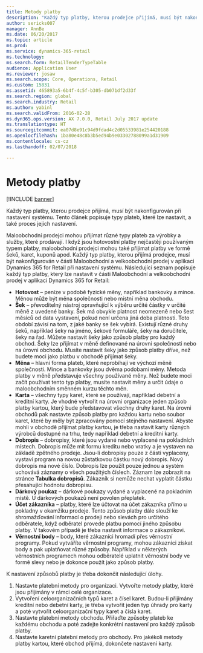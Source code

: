 ```yaml
---
title: Metody platby
description: "Každý typ platby, kterou prodejce přijímá, musí být nakonfigurován při nastavení systému. Tento článek popisuje typy plateb, které lze nastavit, a také proces jejich nastavení."
author: sericks007
manager: AnnBe
ms.date: 06/20/2017
ms.topic: article
ms.prod: 
ms.service: dynamics-365-retail
ms.technology: 
ms.search.form: RetailTenderTypeTable
audience: Application User
ms.reviewer: josaw
ms.search.scope: Core, Operations, Retail
ms.custom: 15831
ms.assetid: 465893a5-6b4f-4c5f-b305-db071df2d33f
ms.search.region: global
ms.search.industry: Retail
ms.author: yabinl
ms.search.validFrom: 2016-02-28
ms.dyn365.ops.version: AX 7.0.0, Retail July 2017 update
ms.translationtype: HT
ms.sourcegitcommit: ea07d8e91c94d9fdad4c2d05533981e254420188
ms.openlocfilehash: 1ba80e48c8b3b5ed94b9e03302788099a1d31909
ms.contentlocale: cs-cz
ms.lasthandoff: 02/07/2018

---
```


# <a name="payment-methods"></a>Metody platby

[!INCLUDE [banner](includes/banner.md)]

Každý typ platby, kterou prodejce přijímá, musí být nakonfigurován při nastavení systému. Tento článek popisuje typy plateb, které lze nastavit, a také proces jejich nastavení.

Maloobchodní prodejci mohou přijímat různé typy plateb za výrobky a služby, které prodávají. I když jsou hotovostní platby nejčastěji používaným typem platby, maloobchodní prodejci mohou také přijímat platby ve formě šeků, karet, kuponů apod. Každý typ platby, kterou přijímá prodejce, musí být nakonfigurován v části Maloobchodní a velkoobchodní prodej v aplikaci Dynamics 365 for Retail při nastavení systému. Následující seznam popisuje každý typ platby, který lze nastavit v části Maloobchodní a velkoobchodní prodej v aplikaci Dynamics 365 for Retail:

-   **Hotovost** – peníze v podobě fyzické měny, například bankovky a mince. Měnou může být měna společnosti nebo místní měna obchodu.
-   **Šek** – převoditelný nástroj opravňující k výběru určité částky v určité měně z uvedené banky. Šek má obvykle platnost neomezeně nebo šest měsíců od data vystavení, pokud není určena jiná doba platnosti. Toto období závisí na tom, z jaké banky se šek vybírá. Existují různé druhy šeků, například šeky na jméno, šekové formuláře, šeky na doručitele, šeky na řad. Můžete nastavit šeky jako způsob platby pro každý obchod. Šeky lze přijímat v měně definované na úrovni společnosti nebo na úrovni obchodu. Musíte nastavit šeky jako způsob platby dříve, než budete moci jako platbu v obchodě přijímat šeky.
-   **Měna** – hlavní forma plateb, které neprobíhají ve výchozí měně společnosti. Mince a bankovky jsou dvěma podobami měny. Metoda platby v měně představuje všechny používané měny. Než budete moci začít používat tento typ platby, musíte nastavit měny a určit údaje o maloobchodním směnném kurzu těchto měn.
-   **Karta** – všechny typy karet, které se používají, například debetní a kreditní karty. Je vhodné vytvořit na úrovni organizace jeden způsob platby kartou, který bude představovat všechny druhy karet. Na úrovni obchodů pak nastavte způsob platby pro každou kartu nebo soubor karet, které by měly být zpracovány pomocí stejného nastavení. Abyste mohli v obchodě přijímat platby kartou, je třeba nastavit karty různých výrobců dostupné na trhu, tedy například debetní a kreditní karty.
-   **Dobropis** – dobropisy, které jsou vydané nebo vyplacené na pokladních místech. Dobropis může mít formu kreditu nebo vratky a je vystaven na základě zpětného prodeje. Jsou-li dobropisy pouze z části vyplaceny, vystaví program na novou zůstatkovou částku nový dobropis. Nový dobropis má nové číslo. Dobropis lze použít pouze jednou a systém uchovává záznamy o všech použitých číslech. Záznam lze zobrazit na stránce **Tabulka dobropisů**. Zákazník si nemůže nechat vyplatit částku přesahující hodnotu dobropisu.
-   **Dárkový poukaz** – dárkové poukazy vydané a vyplacené na pokladním místě. U dárkových poukazů není povolen přeplatek.
-   **Účet zákazníka** – platby, které lze účtovat na účet zákazníka přímo u pokladny v okamžiku prodeje. Tento způsob platby dále slouží ke shromažďování informací o prodeji nebo slevách pro určitého odběratele, když odběratel provede platbu pomocí jiného způsobu platby. V takovém případě je třeba nastavit informace o zákazníkovi.
-   **Věrnostní body** – body, které zákazníci hromadí přes věrnostní programy. Pokud vytváříte věrnostní programy, mohou zákazníci získat body a pak uplatňovat různé způsoby. Například v některých věrnostních programech mohou odběratelé uplatnit věrnostní body ve formě slevy nebo je dokonce použít jako způsob platby.

K nastavení způsobů platby je třeba dokončit následující úlohy.

1.  Nastavte platební metody pro organizaci. Vytvořte metody platby, které jsou přijímány v rámci celé organizace.
2.  Vytvoření celoorganizačních typů karet a čísel karet. Budou-li přijímány kreditní nebo debetní karty, je třeba vytvořit jeden typ úhrady pro karty a poté vytvořit celoorganizační typy karet a čísla karet.
3.  Nastavte platební metody obchodu. Přiřaďte způsoby plateb ke každému obchodu a poté zadejte konkrétní nastavení pro každý způsob platby.
4.  Nastavte karetní platební metody pro obchody. Pro jakékoli metody platby kartou, které obchod přijímá, dokončete nastavení karty.





